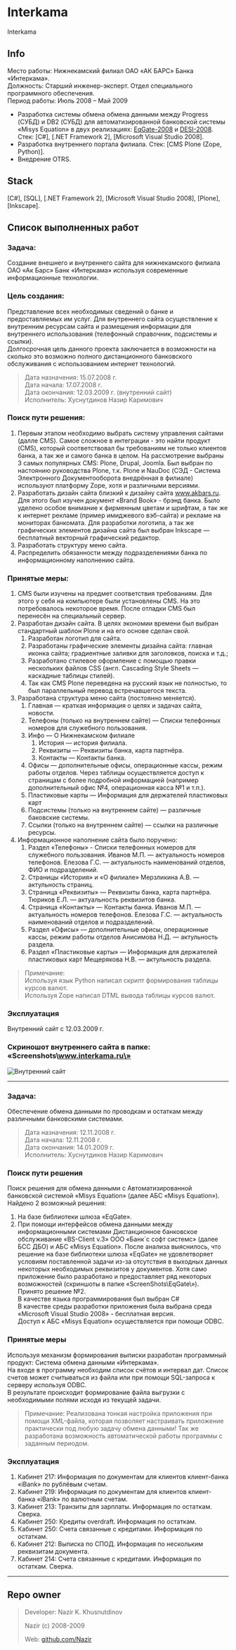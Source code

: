 # Interkama #

Interkama

Info
----
Место работы: Нижнекамский филиал ОАО «АК БАРС» Банка «Интеркама».  
Должность: Старший инженер-эксперт. Отдел специального программного обеспечения.  
Период работы: Июль 2008 – Май 2009  
- Разработка системы обмена обмена данными между Progress (СУБД) и DB2 (СУБД) для автоматизированной банковской системы «Misys Equation» в двух реализациях: [EqGate-2008][2] и [DESI-2008][3]. Стек: [C#], [.NET Framework 2], [Microsoft Visual Studio 2008].
- Разработка внутреннего портала филиала. Стек: [CMS Plone (Zope, Python)].
- Внедрение OTRS.

Stack
-----
[C#], [SQL], [.NET Framework 2], [Microsoft Visual Studio 2008], [Plone], [Inkscape].


Список выполненных работ
------------------------
### Задача: ###
Создание внешнего и внутреннего сайта для нижнекамского филиала ОАО «Ак Барс» Банк «Интеркама» используя современные информационные технологии.  
### Цель создания: ###
Представление всех необходимых сведений о банке и предоставляемых им услуг. Для внутреннего сайта осуществление к внутренним ресурсам сайта и размещения информации для внутреннего использования (телефонный справочник, подсистемы и ссылки).  
Долгосрочная цель данного проекта заключается в возможности на сколько это возможно полного дистанционного банковского обслуживания с использованием интернет технологий.  

> Дата назначения: 15.07.2008 г.  
> Дата начала: 17.07.2008 г.  
> Дата окончания: 12.03.2009 г. (внутренний сайт)  
> Исполнитель: Хуснутдинов Назир Каримович  

### Поиск пути решения: ###
1. Первым этапом необходимо выбрать систему управления сайтами (далле CMS).
Самое сложное в интеграции - это найти продукт (CMS), который соответствовал бы требованиям не только клиентов банка, а так же и самого банка в целом.
На рассмотрение выбраны 3 самых популярных  CMS: Plone, Drupal, Joomla.
Был выбран по настоянию руководства  Plone, т.к. Plone и NauDoc (СЭД - Система Электронного Документооборота внедрённая в филиале) используют платформу Zope, хотя и различными версиями.
2. Разработать дизайн сайта близкий к дизайну сайта www.akbars.ru.
Для этого был изучен документ «Brand Book» - брэнд банка. Было уделено особое внимание к фирменным цветам и шрифтам, а так же к интернет рекламе (пример имиджевого вэб-сайта) и рекламе на мониторах банкомата.
Для разработки логотипа, а так же графических элементов дизайна сайта был выбран Inkscape — бесплатный векторный графический редактор.
3. Разработать структуру меню сайта.
4. Распределить обязанности между подразделениями банка по информационному наполнению сайта.

### Принятые меры: ###
1. CMS были изучены на предмет соответствия требованиям. Для этого у себя на компьютере были установлены CMS. На это потребовалось некоторое время. После отладки CMS был перенесён на специальный сервер.
2. Разработан дизайн сайта. В целях экономии времени был выбран стандартный шаблон Plone и на его основе сделан свой.
    1. Разработан логотип для сайта.
    2. Разработаны графические элементы дизайна сайта: главная иконка сайта; градиентные заливки для заголовков, поиска и т.д.; 
    3. Разработано стилевое оформление с помощью правки нескольких файлов CSS (англ. Cascading Style Sheets — каскадные таблицы стилей).
    4. Так как CMS Plone переведена на русский язык не полностью, то был параллельный перевод встречавшегося текста.
3. Разработана структура меню сайта (постоянно меняется). 
    1. Главная — краткая информация о целях и задачах сайта, новости.
    2. Телефоны (только на внутреннем сайте) — Списки телефонных номеров для служебного пользования. 
    3. Инфо — О Нижнекамском филиале
        1. История — история филиала.
        2. Реквизиты — Реквизиты банка, карта партнёра.
        3. Контакты — Контакты банка.
    4. Офисы — дополнительные офисы, операционные кассы, режим работы отделов. Через таблицы осуществляется доступ к страницам с более подробной информацией (например дополнительный офис №4, операционная касса №1 и т.п.).
    5. Пластиковые карты — Информация для держателей пластиковых карт
    6. Подсистемы (только на внутреннем сайте) — различные баковские системы.
    7. Ссылки (только на внутреннем сайте) — ссылки на различные ресурсы.
4. Информационное наполнение сайта было поручено:
    1. Раздел «Телефоны» - Списки телефонных номеров для служебного пользования.
        Иванов М.П. — актуальность номеров телефонов.
        Елезова Г.С. — актуальность наименований отделов, ФИО и подразделений.
    2. Страницы «История» и «О филиале»
        Мерзликина А.В. — актульность страниц.
    3. Страница «Реквизиты» — Реквизиты банка, карта партнёра.
        Тюриков Е.Л. — актуальность реквизитов банка.
    4. Страница «Контакты» — Контакты банка.
        Иванов М.П. — актуальность номеров телефонов.
        Елезова Г.С. — актуальность наименований отделов и подразделений.
    5. Раздел «Офисы» —  дополнительные офисы, операционные кассы, режим работы отделов
        Анисимова Н.Д. — актульность раздела.
    6. Раздел «Пластиковые карты» — Информация для держателей пластиковых карт
        Мещерякова Н.В. — актульность раздела.

> Примечание:  
> Используя язык Python написал скрипт формирования таблицы курсов валют.  
> Используя Zope написал DTML вывода таблицы курсов валют.  

### Эксплуатация ###
Внутренний сайт с 12.03.2009 г.

### Скриношот внутреннего сайта в папке: «Screenshots\www.interkama.ru\» ###
![Внутренний сайт](https://github.com/Nazir/Interkama/blob/master/Screenshots/www.interkama.ru/interkama_inner_main.png)

---

### Задача: ###
Обеспечение обмена данными по проводкам и остаткам между различными банковскими системами.

> Дата назначения: 12.11.2008 г.  
> Дата начала: 12.11.2008 г.  
> Дата окончания: 14.01.2009 г.  
> Исполнитель: Хуснутдинов Назир Каримович  

### Поиск пути решения  ###
Поиск решения для обмена данными с Автоматизированной банковской системой «Misys Equation» (далее АБС «Misys Equation»).
Найдено 2 возможный решения:
1. На базе библиотеки шлюза «EqGate».
2. При помощи интерфейсов обмена данными между информационными системами Дистанционное банковское обслуживание «BS-Client v.3» ООО «Банк`с софт системс» (далее БСС ДБО) и АБС «Misys Equation».
После анализа выяснилось, что решение на базе библиотеки шлюза «EqGate» не удовлетворяет условиям поставленной задачи из-за отсутствия в выходных данных некоторых необходимых реквизитов у документов. Хотя само приложение было разработано и предоставляет ряд некоторых возможностей (скриншоты в папке «ScreenShots\EqGate\»).  
Принято решение №2.  
В качестве языка программирования был выбран C#  
В качестве среды разработки приложения была выбрана среда «Microsoft Visual Studio 2008» - бесплатная версия.  
Доступ к АБС «Misys Equation» осуществляется при помощи ODBC.  

### Принятые меры ###
Используя механизм формирования выписки разработан программный продукт: Система обмена данными «Интеркама».  
На входе в программу необходим список счётов и интервал дат. Список счетов может считываться из файла или при помощи SQL-запроса к серверу используя ODBC.  
В результате происходит формирование файла выгрузки с необходимыми полями исходя из текущей задачи.  
> Примечание: 
> Реализована тонкая настройка приложения при помощи XML-файла, которая позволяет настраивать приложение практически под любую задачу обмена данными!
> Так же разработана возможность автоматической работы программы с заданным периодом.

### Эксплуатация ###
1. Кабинет 217: Информация по документам для клиентов клиент-банка «iBank» по рублёвым счетам.
2. Кабинет 219: Информация по документам для клиентов клиент-банка «iBank» по валютным счетам.
3. Кабинет 213: Транзиты для зарплаты. Информация по остаткам. Сверка.
4. Кабинет 250: Кредиты overdraft. Информация по остаткам.
5. Кабинет 250: Счета связанные с кредитами. Информация по остаткам.
6. Кабинет 212: Выписка по СПОД. Информация по нескольким реквизитам документа.
7. Кабинет 214: Счета связанные с кредитами. Информация по остаткам. Сверка.

---

Repo owner
----------
> Developer: Nazir K. Khusnutdinov
>
> Nazir (c) 2008-2009
>
> Web: [github.com/Nazir][1]

[1]: https://github.com/Nazir
[2]: https://github.com/Nazir/EqGate-2008
[3]: https://github.com/Nazir/DESI-2008